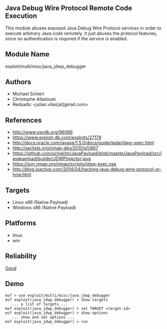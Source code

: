 ## Java Debug Wire Protocol Remote Code Execution

This module abuses exposed Java Debug Wire Protocol services 
in order to execute arbitrary Java code remotely. It just 
abuses the protocol features, since no authentication is 
required if the service is enabled.


## Module Name
exploit/multi/misc/java_jdwp_debugger

## Authors
* Michael Schierl
* Christophe Alladoum
* Redsadic <julian.vilas[at]gmail.com>


## References
* http://www.osvdb.org/96066
* https://www.exploit-db.com/exploits/27179
* http://docs.oracle.com/javase/1.5.0/docs/guide/jpda/jdwp-spec.html
* http://seclists.org/nmap-dev/2010/q1/867
* https://github.com/schierlm/JavaPayload/blob/master/JavaPayload/src/javapayload/builder/JDWPInjector.java
* https://svn.nmap.org/nmap/scripts/jdwp-exec.nse
* http://blog.ioactive.com/2014/04/hacking-java-debug-wire-protocol-or-how.html



## Targets
* Linux x86 (Native Payload)
* Windows x86 (Native Payload)


## Platforms
* linux
* win

## Reliability
[Good](https://github.com/rapid7/metasploit-framework/wiki/Exploit-Ranking)

## Demo

```
msf > use exploit/multi/misc/java_jdwp_debugger
msf exploit(java_jdwp_debugger) > show targets
   ... a list of targets ...
msf exploit(java_jdwp_debugger) > set TARGET <target-id>
msf exploit(java_jdwp_debugger) > show options
   ... show and set options ...
msf exploit(java_jdwp_debugger) > run
```
    
    